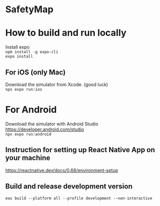 # SafetyMap

# How to build and run locally
Install expo  
`npm install -g expo-cli`  
`expo install`

## For iOS (only Mac)  
Download the simulator from Xcode. (good luck)  
`npx expo run:ios`

# For Android
Download the simulator with Android Studio
https://developer.android.com/studio  
`npx expo run:android`

## Instruction for setting up React Native App on your machine  
https://reactnative.dev/docs/0.68/environment-setup

## Build and release development version
`eas build --platform all --profile development --non-interactive`
